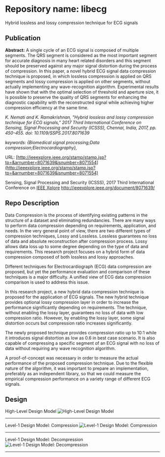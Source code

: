 # Repository name: libecg
Hybrid lossless and lossy compression technique for ECG signals

## Publication
__Abstract:__ A single cycle of an ECG signal is composed of multiple segments. The QRS segment is considered as the most important segment for accurate diagnosis in many heart related disorders and this segment should be preserved against any major signal distortion during the process of compression. In this paper, a novel hybrid ECG signal data compression technique is proposed, in which lossless compression is applied on QRS segments and lossy compression is applied on other segments, without actually implementing any wave-recognition algorithm. Experimental results have shown that with the optimal selection of threshold and aperture size, it is possible to preserve the quality of QRS segments for enhancing the diagnostic capability with the reconstructed signal while achieving higher compression efficiency at the same time.

_K. Nemati and K. Ramakrishnan, "Hybrid lossless and lossy compression technique for ECG signals," 2017 Third International Conference on Sensing, Signal Processing and Security (ICSSS), Chennai, India, 2017, pp. 450-455.
doi: 10.1109/SSPS.2017.8071639_

_keywords: {Biomedical signal processing;Data compression;Electrocardiography},_

URL: [http://ieeexplore.ieee.org/stamp/stamp.jsp?tp=&arnumber=8071639&isnumber=8071554](http://ieeexplore.ieee.org/stamp/stamp.jsp?tp=&arnumber=8071639&isnumber=8071554)

Sensing, Signal Processing and Security (ICSSS), 2017 Third International Conference on
[IEEE Xplore](http://ieeexplore.ieee.org/document/8071639/) <http://ieeexplore.ieee.org/document/8071639/>

## Repo Description
Data Compression is the process of identifying existing patterns in the structure of a dataset and eliminating redundancies. There are many ways to perform data compression depending on requirements, application, and needs. In the very general point of view, there are two different types of compression techniques, Lossy and Lossless. Lossless guarantees no loss of data and absolute reconstruction after compression process. Lossy allows data loss up to some degree depending on the type of data and requirements. This research project focuses on a hybrid form of data compression composed of both lossless and lossy approaches.

Different techniques for Electrocardiograph (ECG) data compression are proposed, but yet the performance evaluation and comparison of these techniques is a major difficulty. A unified view of ECG data compression comparison is used to address this issue.

In this research project, a new hybrid data compression technique is proposed for the application of ECG signals. The new hybrid technique provides optional lossy compression layer in order to increase the performance significantly depending on requirements. The technique, without enabling the lossy layer, guarantees no loss of data with low compression ratio. However, by enabling the lossy layer, some signal distortion occurs but compression ratio increases significantly.

The newly proposed technique provides compression ratio up to 10:1 while it introduces signal distortion as low as 0.6 in best case scenario. It is also capable of compressing a specific segment of an ECG signal with no loss of data without requiring any wave recognition algorithm.

A proof-of-concept was necessary in order to measure the actual performance of the proposed compression technique. Due to the flexible nature of the algorithm, it was important to prepare an implementation, preferably as an independent library, so that we could measure the empirical compression performance on a variety range of different ECG signals.

## Design
High-Level Design Model
![High-Level Design Model](https://user-images.githubusercontent.com/29518086/31812365-54e896f0-b5b5-11e7-919a-03def6ff3399.png "High-Level Design Model")
- - - -
Level-1 Design Model: Compression
![Level-1 Design Model: Compression](https://user-images.githubusercontent.com/29518086/31812402-6f5ce7ac-b5b5-11e7-9d4c-298dc19bef7c.png "Level-1 Design Model: Compression")
- - - -
Level-1 Design Model: Decompression
![Level-1 Design Model: Decompression](https://user-images.githubusercontent.com/29518086/31812421-7e322a1c-b5b5-11e7-9c63-0c90c2066315.png "Level-1 Design Model: Decompression")
- - - -

